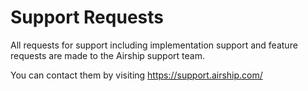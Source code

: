# Support Requests

All requests for support including implementation support and feature requests are made to the Airship support team. 

You can contact them by visiting https://support.airship.com/
